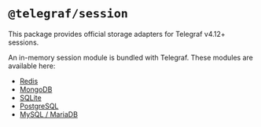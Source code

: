 # `@telegraf/session`

This package provides official storage adapters for Telegraf v4.12+ sessions.

An in-memory session module is bundled with Telegraf. These modules are available here:

-   [Redis](./docs/redis.md)
-   [MongoDB](./docs/mongodb.md)
-   [SQLite](./docs/sqlite.md)
-   [PostgreSQL](./docs/pg.md)
-   [MySQL / MariaDB](./docs/mysql.md)
